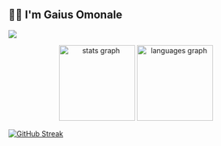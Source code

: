<h2 align="left">👋🏾 I'm Gaius Omonale</h2>

![](https://komarev.com/ghpvc/?username=GaiusNale&color=grey)

<div align="center">
  <img src="https://github-readme-stats.vercel.app/api?username=GaiusNale&hide_title=false&hide_rank=false&show_icons=true&include_all_commits=true&count_private=true&disable_animations=false&theme=dracula&locale=en&hide_border=false" height="150" alt="stats graph"  />
  <img src="https://github-readme-stats.vercel.app/api/top-langs?username=GaiusNale&locale=en&hide_title=false&layout=compact&card_width=320&langs_count=5&theme=dracula&hide_border=false" height="150" alt="languages graph"  />
</div>

[![GitHub Streak](https://streak-stats.demolab.com?user=GaiusNale&theme=dark)](https://git.io/streak-stats)

